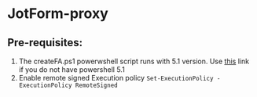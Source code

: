 # JotForm-proxy

## Pre-requisites:
1. The createFA.ps1 powerwshell script runs with 5.1 version. Use [this](https://download.microsoft.com/download/6/F/5/6F5FF66C-6775-42B0-86C4-47D41F2DA187/Win8.1AndW2K12R2-KB3191564-x64.msu) link if you do not have powershell 5.1
2. Enable remote signed Execution policy `Set-ExecutionPolicy -ExecutionPolicy RemoteSigned`

